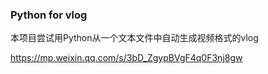### Python for vlog

本项目尝试用Python从一个文本文件中自动生成视频格式的vlog

https://mp.weixin.qq.com/s/3bD_ZgypBVgF4q0F3nj8gw